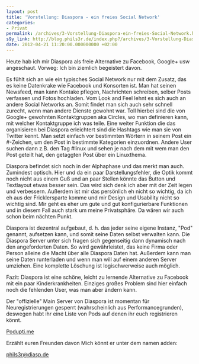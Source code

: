 ```yaml
---
layout: post
title: 'Vorstellung: Diaspora - ein freies Social Network'
categories:
- Privat
permalink: /archives/3-Vorstellung-Diaspora-ein-freies-Social-Network.html
s9y_link: http://blog.phils3r.de/index.php?/archives/3-Vorstellung-Diaspora-ein-freies-Social-Network.html
date: 2012-04-21 11:20:00.000000000 +02:00
---
```

Heute hab ich mir Diaspora als freie Alternative zu Facebook, Google+ usw angeschaut.
Vorweg: Ich bin ziemlich begeistert davon.

Es fühlt sich an wie ein typisches Social Network nur mit dem Zusatz, das es keine Datenkrake wie Facebook und Konsorten ist.
Man hat seinen Newsfeed, man kann Kontake pflegen, Nachrichten schreiben, selber Posts verfassen und Fotos hochladen.
Vom Look and Feel lehnt es sich auch an andere Social Networks an. Somit findet man sich auch sehr schnell zurecht, wenn man andere Dienste gewohnt war.
Toll hierbei sind die von Google+ gewohnten Kontaktgruppen aka Circles, wo man definieren kann, mit welcher Kontaktgruppe ich was teile.
Eine weiter Funktion die das organisieren bei Diaspora erleichtert sind die Hashtags wie man sie von Twitter kennt. Man setzt einfach vor bestimmten Wörtern in seinem Post ein #-Zeichen, um den Post in bestimmte Kategorien einzuordnen. Andere User suchen dann z.B. den Tag #linux und sehen je nach dem mit wem man den Post geteilt hat, den getaggten Post über ein Linuxthema.

Diaspora befindet sich noch in der Alphaphase und das merkt man auch. Zumindest optisch. Hier und da ein paar Darstellungsfehler, die Optik kommt noch nicht aus einem Guß und an paar Stellen könnte das Button und Textlayout etwas besser sein. Das wird sich denk ich aber mit der Zeit legen und verbessern. Außerdem ist mir das persönlich eh nicht so wichtig, da ich eh aus der Fricklersparte komme und mir Design und Usability nicht so wichtig sind. Mir geht es eher um gute und gut konfigurierbare Funktionen und in diesem Fall auch stark um meine Privatsphäre. Da wären wir auch schon beim nächten Punkt.

Diaspora ist dezentral aufgebaut, d. h. das jeder seine eigene Instanz, "Pod" genannt, aufsetzen kann, und somit seine Daten selbst verwalten kann. Die Diaspora Server unter sich fragen sich gegenseitig dann dynamisch nach den angeforderten Daten. So wird gewährleistet, das keine Firma oder Person alleine die Macht über alle Diaspora Daten hat. Außerdem kann man seine Daten runterladen und wenn man will auf einem anderen Server umziehen. Eine komplette Löschung ist logischwerweise auch möglich.

Fazit:
Diaspora ist eine schöne, leicht zu lernende Alternative zu Facebook mit ein paar Kinderkrankheiten.
Einziges großes Problem sind hier einfach noch die fehlenden User, was man aber ändern kann.

Der "offizielle" Main Server von Diaspora ist momentan für Neuregistrierungen gesperrt (wahrscheinlich aus Performancegrunden), deswegen habt ihr eine Liste von Pods auf denen ihr euch registrieren könnt.

[Podupti.me](http://podupti.me/)

Erzählt euren Freunden davon
Mich könnt er unter dem namen adden:

[phils3r@diasp.de](https://diasp.de/u/phils3r)

